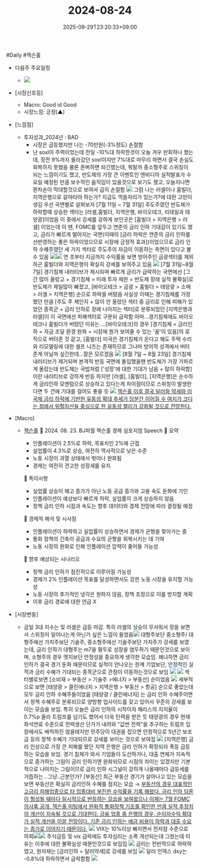 ﻿---
title: "2024-08-24"
date: 2025-09-29T23:20:33+09:00
lastmod: 2025-10-02T20:04:41+09:00
type: docs
sidebar:
  open: true
weight: 14
---
<div style="display:none">
  <meta property="article:published_time" content="2025-09-29T14:20:33Z" />
  <meta property="article:modified_time" content="2025-10-02T11:04:41Z" />
</div>
#Daily #잭슨홀 

- 다음주 주요일정
	- ![](Pasted%20image%2020240823151533.png)

- [시장신호등]
	- Macro: Good id Good
	- 시장느낌: 긍정(▲)

- [느낌점] 
	- 투자성과_2024년 : BAD
		- 시장은 급등했지만 나는 -70만원(-3%정도) 손절함
		- 난 soxl이 주력이었는데 전일 -10%대 하락한것이 오늘 겨우 만회하나 했는데, 장전 9%까지 올라갔던 soxl이지만 7%대로 마무리 하면서 결국 손실도 회복하지 못했음
		  물론 존버하면 되긴했는데, 
		  뭐랄까 중소형주로 스위칭이 되는 느낌이기도 했고, 
		  반도체의 가장 큰 이벤트인 엔비디아 실적발표가 수요일 예정된 만큼 보수적인 움직임이 있을것으로 보기도 했고,
		  오늘지나면 환차손이 막대할것으로 보여서 급히 손절함
		  ![](Pasted%20image%2020240825194424.png)
		  그럼 나는 러셀이나 홈빌더, 지역은행으로 갈아타야 하는가? 지금도 먹을자리가 있는가?에 대한 고민이 생김
		  우선 국면별로 살펴보자
		  [7월 11일 ~ 7월 31일] 주도주였던 반도체가 하락할때 상승한 섹터는 [러셀,홈빌더, 지역은행, 바이오테크, 리테일과 태양광]이었음
		  이 중에서 강세를 강하게 보인곳은 [홈빌더 > 지역은행 > 러셀]  이었는데 이 땐, FOMC를 앞두고 연준의 금리 인하 기대감이 있기도 했고, 금리가 빠르게 떨어지는 국면(이때의 [금리 하락은 연준의 금리 인하를 선반영하는 좋은 하락이었으므로 시장에 긍정적 효과])이었으므로 금리 인하 수혜주였던 세 가지 섹터로 주도주의 자금이 이동하는 측면이 있다고 볼 수 있음
			![](Pasted%20image%2020240825195439.png)![](Pasted%20image%2020240825135546.png)
			연 초부터 지금까지 수익률을 보면 방어주인 금광섹터를 제외하곤 홈빌더와 지역은행이 확실히 강세를 보여주고 있음 
			![](Pasted%20image%2020240825194031.png)
			[7월 31일~8월 7일] 경기침체 내러티브가 제시되며 빠르게 금리가 급락하는 국면에선 [그간 많이 올랐고 + 경기침체 = 미래 투자 제한 = 반도체 장래 실적 불확실]로 반도체가 제일많이 빠졌고, [바이오테크 > 금광 > 홈빌더 > 태양광 > 소매 > 러셀 > 지역은행] 순으로 하락을 버텼음
			사실상 이때는 경기침체를 가정했던 만큼 [주도 주 체인지 + 많이 안 올랐던 섹터 중 금리로 인해 피해가 있었던 종목군 + 금리 인하로 장래 나아지는 섹터]로 분류되었던 [지역은행과 러셀]이 이 국면에선 피해섹터로 구분되 급락함
			아마...경기침체에도 바이오테크나 홈빌더가 버텼던 이유는....[바이오테크]의 경우 [경기침체 = 금리인하 = 자금 조달 환경 완화 = 시장에 뭔가 보여줄 수 있는 '꿈'이 있음]의 로직으로 버텨준 것 같고,
			[홈빌더] 미국은 경기침체가 온다고 해도 주택 수리와 리모델링에 대한 셀프 니즈는 존재하므로 그나마 방어적 성격에서 버텨준게 아닐까 싶긴한데...잘은 모르겠음 
			![](Pasted%20image%2020240825195928.png)
			[8월 7일 ~ 8월 23일] 경기침체 내러티브가 제거되며 본격적 반등 국면에 돌입했을땐 반도체가 가장 가파르게 올랐는데 반도체는 국밥처럼 ['성장'에 대한 기대가 남음 + 많이 하락함]이란 내러티브로 강하게 반등
			하지만 [러셀], [홈빌더], [지역은행]은 순수하게 금리인하 모멘텀으로 상승하고 있다는게 차이점이므로 스위칭이 발생한다면 두 건에 기대를 걸어도 좋을 듯
			![](Pasted%20image%2020240825214319.png)
			[잭슨홀 이후 결국 달러화 약세와 미 국채 금리 하락에 기반한 유동성 확대 추세가 당분간 이어질 수 여지가 크다는 점에서 위험자산을 중심으로 한 유동성 랠리가 강화될 것으로 전망한다.](8.26_잭슨%20홀%20랠리=유동성%20랠리%20기대.pdf#page=2&selection=412,0,462,1&color=yellow)

- [Macro]
	- [잭슨홀](/industry-study/잭슨홀/) 🗽 2024. 08. 23. BJ파월 잭슨홀 경제 심포지엄 Speech
		🎯 요약
		- 인플레이션이 2.5%로 하락, 목표치인 2%에 근접
		- 실업률이 4.3%로 상승, 여전히 역사적으로 낮은 수준
		- 노동 시장이 과열 상태에서 벗어나 완화됨
		- 경제는 여전히 견고한 성장세를 유지
		
		📗 특이사항
		- 실업률 상승이 해고 증가가 아닌 노동 공급 증가와 고용 속도 둔화에 기인
		- 인플레이션이 예상보다 빠르게 하락, 실업률이 크게 상승하지 않음
		- 정책 금리 인하 시점과 속도는 향후 데이터와 경제 전망에 따라 결정될 예정
		
		📕 경제적 해석 및 시사점
		- 인플레이션이 하락하고 실업률이 상승하면서 경제가 균형을 찾아가는 중
		- 통화 정책의 긴축이 공급과 수요의 균형을 회복시키는 데 기여
		- 노동 시장의 완화로 인해 인플레이션 압력이 줄어들 가능성
		
		📙 향후 예상되는 시나리오
		- 정책 금리 인하가 점진적으로 이루어질 가능성
		- 경제가 2% 인플레이션 목표를 달성하면서도 강한 노동 시장을 유지할 가능성
		- 노동 시장의 추가적인 냉각은 원하지 않음, 정책 조정으로 이를 방지할 계획
		- 이후 금리 경로에 대한 언급 X

- [시장변동]
	- 금일 3대 지수는 및 러셀은 급등 마감. 특히 러셀의 상승이 무서워서 장을 보면서 스위칭이 일어나는게 아닌가 싶은 느낌이 들었음![](Pasted%20image%2020240825112001.png)
	  대형주보단 중소형주/ 대형주에선 가치주보단 기술주, 중소형주에선 기술주보단 가치주가 강세를 보였는데, 금리 인하기 대형주는 m7을 필두로 성장을 염두하기 때문인것으로 보이며, 소형주의 경우 엣지보단 안정성을 중요하게 생각한 모습임. 왜냐하면 금리 인하가 결국 경기 둔화 때문이므로 실적이 안나오는 한계 기업보단, 안정적인 실적과 금리 수혜가 기대되는 종목군으로 관점이 이동하는것으로 보임
	  ![](Pasted%20image%2020240825112950.png)
	  ![](Pasted%20image%2020240825111924.png)
	  섹터별로보면 [소비재 > 부동산 > 기술주 >에너지 > 부동산] 순이었음
	  ![](Pasted%20image%2020240825112016.png)
	  세부적으로 보면 [태양광 > 클린에너지 > 지역은행 > 부동산 > 항공] 순으로 좋았는데 모두 금리 인하 수혜주들이었음
	  [태양광 / 클린에너지] 는 금리 인하 수혜주이면서 정책 수혜주로 분류되므로 양방향 업사이드를 갖고 있어서 꾸준히 강세를 보이는 모습을 보임. 특히 오늘은 금리 인하의 시작이자 해리스의 지지율이 0.7%p 올라 트럼프를 넘기도 했어서 더욱 탄력을 받은 듯
	  태양광의 경우 현재  화석연료 수준으로 전력생산 단가가 내려와 "값싼 전력"을 추구하는 트럼프 입장에서도 배척하진 않을테지만 민주당이 대권을 잡으면 안정적으로 5년간 보조금 등의 정책 수혜가 기대되므로 강세를 보이는 것으로 보여짐 ![](Pasted%20image%2020240825115129.png)
	  [지역은행] 금리 인상으로 가장 큰 피해를 봤던 지역 은행은 금리 인하가 확정되자 폭등 급등하는 모습을 보임. 경기 침체가 와서 기업들이 도산하거나, 대출 연체가 지속적으로 증가하는 그림이 금리 인하기엔 완화되므로 시점의 차이는 있겠지만 기본적으로 나아지는 그림이므로 금리 인하 시그널이 강하게 나올때마다 급등세를 거듭하는...그냥..근본인가?
	  [부동산] 최근 부동산 경기가 살아나고 있는 모습을 보면 부동산은 확실히 금리인하 수혜를 점치는 모습 → [부동산의 경우 대표적인 고금리 피해업종으로 타 업종대비 부진한 수익률을 기록 해왔다. 금리 인하 담론이 형성될 때마다 일시적으로 반등하는 모습을 보여왔으나 이제는 7월 FOMC 의사록 공개, 잭슨홀 미팅에서 완화적 통화정책 기조를 확인한 만큼 실적 추정치의 개선이 지속될 것으로 기대한다. 금융 업종 중 은행의 경우, 순이자수익 확대가 실적 개선을 이끌 전망이다. 기준 금리 인하는 예금 비용이 하락과 대출 수요는 증가로 이어지기 때문이다.](8.26_끝날%20때까지%20끝난%20게%20아니다.pdf#page=10&selection=370,0,497,1&color=yellow)
	  ![](Pasted%20image%2020240825112034.png)
	  VIX는 10%이상 빠지면서  전저점 수준으로 하회![](Pasted%20image%2020240825112242.png)![](Pasted%20image%2020240825135639.png)
     주식급등 및 vix 급락에도 투자심리는 소폭 개선되는데 그쳤는데 이유는 이후에 대한 불확실성 때문인것으로 보임임
	 ![](Pasted%20image%2020240825112302.png)
	 금리는 전반적으로 하락하였고, 원자재는 [금리인하 = 달러약세]로 강세를 보임
	 ![](Pasted%20image%2020240825112327.png)
	 달러 인덱스 dxy는 -0.8%대 하락하면서 급락함함
	 ![](Pasted%20image%2020240825194704.png)
